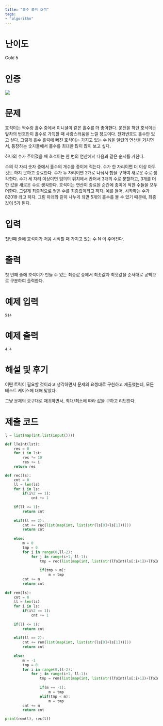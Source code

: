 ```yaml
---
title: "홀수 홀릭 호석"
tags:
- "algorithm"
---
```


# 난이도
Gold 5

# 인증
![](https://bmchun00.github.io/assets/algo/week6-6.png)

# 문제
호석이는 짝수랑 홀수 중에서 이니셜이 같은 홀수를 더 좋아한다. 운전을 하던 호석이는 앞차의 번호판이 홀수로 가득할 때 사랑스러움을 느낄 정도이다. 전화번호도 홀수만 있고 싶다. 그렇게 홀수 홀릭에 빠진 호석이는 가지고 있는 수 N을 일련의 연산을 거치면서, 등장하는 숫자들에서 홀수를 최대한 많이 많이 보고 싶다.

하나의 수가 주어졌을 때 호석이는 한 번의 연산에서 다음과 같은 순서를 거친다.

수의 각 자리 숫자 중에서 홀수의 개수를 종이에 적는다.
수가 한 자리이면 더 이상 아무것도 하지 못하고 종료한다.
수가 두 자리이면 2개로 나눠서 합을 구하여 새로운 수로 생각한다.
수가 세 자리 이상이면 임의의 위치에서 끊어서 3개의 수로 분할하고, 3개를 더한 값을 새로운 수로 생각한다.
호석이는 연산이 종료된 순간에 종이에 적힌 수들을 모두 더한다. 그렇게 최종적으로 얻은 수를 최종값이라고 하자. 예를 들어, 시작하는 수가 82019 라고 하자. 그럼 아래와 같이 나누게 되면 5개의 홀수를 볼 수 있기 때문에, 최종값이 5가 된다.

# 입력
첫번째 줄에 호석이가 처음 시작할 때 가지고 있는 수 N 이 주어진다.

# 출력
첫 번째 줄에 호석이가 만들 수 있는 최종값 중에서 최솟값과 최댓값을 순서대로 공백으로 구분하여 출력한다.

# 예제 입력
```
514
```

# 예제 출력
```
4 4
```

# 해설 및 후기
어떤 트릭이 필요할 것이라고 생각하면서 문제의 요쳉대로 구현하고 제출했는데, 모든 테스트 케이스에 대해 맞았다. 

그냥 문제의 요구대로 재귀하면서, 최대/최소에 따라 값을 구하고 리턴한다.

# 제출 코드
```py
l = list(map(int,list(input())))

def lToInt(lst):
    res = 0
    for i in lst:
        res *= 10
        res += i
    return res

def rec(ls):
    cnt = 0
    ll = len(ls)
    for i in ls:
        if(i%2 == 1):
            cnt += 1
    
    if(ll <= 1):
        return cnt
    
    elif(ll == 2):
        cnt += rec(list(map(int, list(str(ls[0]+ls[1])))))
        return cnt
    
    else:
        m = 0
        tmp = 0
        for i in range(0,ll-2):
            for j in range(i+1, ll-1):
                tmp = rec(list(map(int, list(str(lToInt(ls[:i+1])+lToInt(ls[i+1:j+1])+lToInt(ls[j+1:]))))))
                
                if(tmp > m):
                    m = tmp
        cnt += m
        return cnt
    
def rem(ls):
    cnt = 0
    ll = len(ls)
    for i in ls:
        if(i%2 == 1):
            cnt += 1
    
    if(ll <= 1):
        return cnt
    
    elif(ll == 2):
        cnt += rem(list(map(int, list(str(ls[0]+ls[1])))))
        return cnt
    
    else:
        m = -1
        tmp = 0
        for i in range(0,ll-2):
            for j in range(i+1, ll-1):
                tmp = rem(list(map(int, list(str(lToInt(ls[:i+1])+lToInt(ls[i+1:j+1])+lToInt(ls[j+1:]))))))
                
                if(m == -1):
                    m = tmp
                elif(tmp < m):
                    m = tmp
        cnt += m
        return cnt

print(rem(l), rec(l))
```